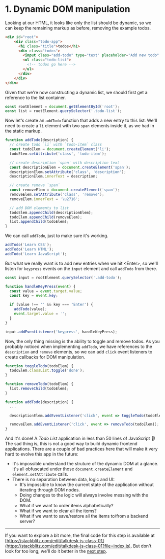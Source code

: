 # 1. Dynamic DOM manipulation

Looking at our HTML, it looks like only the list should be dynamic, so we can keep the remaining markup as before, removing the example todos.
```html
<div id="root">
    <div class="todo-app">
      <h1 class="title">todos</h1>
      <div class="todos">
        <input class="add-todo" type="text" placeholder="Add new todo" />
        <ul class="todo-list">
          <!-- todos go here -->
        </ul>
      </div>
    </div>
</div>
```

Given that we're now constructing a dynamic list, we should first get a reference to the list container.
```js
const rootElement = document.getElementById('root');
const list = rootElement.querySelector('.todo-list');
```

Now let's create an `addTodo` function that adds a new entry to this list. We'll need to create a `li` element with two `span` elements inside it, as we had in the static markup.
```js
function addTodo(description) {
  // create todo `li` with `todo-item` class
  const todoElem = document.createElement('li');
  todoElem.setAttribute('class', 'todo-item');

  // create description `span` with description text
  const descriptionElem = document.createElement('span');
  descriptionElem.setAttribute('class', 'description');
  descriptionElem.innerText = description;

  // create remove `span`
  const removeElem = document.createElement('span');
  removeElem.setAttribute('class', 'remove');
  removeElem.innerText = '\u2716';

  // add DOM elements to list
  todoElem.appendChild(descriptionElem);
  todoElem.appendChild(removeElem);
  list.appendChild(todoElem);
}
```

We can call `addTodo`, just to make sure it's working.
```js
addTodo('Learn CSS');
addTodo('Learn HTML');
addTodo('Learn JavaScript');
```

But what we really want is to add new entries when we hit \<Enter\>, so we'll listen for `keypress` events on the `input` element and call `addTodo` from there.
```js
const input = rootElement.querySelector('.add-todo');

function handleKeyPress(event) {
  const value = event.target.value;
  const key = event.key;

  if (value !== '' && key === 'Enter') {
    addTodo(value);
    event.target.value = '';
  }
}

input.addEventListener('keypress', handleKeyPress);
```

Now, the only thing missing is the ability to toggle and remove todos. As you probably noticed when implementing `addTodo`, we have references to the `description` and `remove` elements, so we can add `click` event listeners to create callbacks for DOM manipulation.
```js
function toggleTodo(todoElem) {
  todoElem.classList.toggle('done');
}

function removeTodo(todoElem) {
  list.removeChild(todoElem);
}

function addTodo(description) {
  ...

  descriptionElem.addEventListener('click', event => toggleTodo(todoElem));

  removeElem.addEventListener('click', event => removeTodo(todoElem));
}
```

And it's done! A _Todo List_ application in less than 50 lines of JavaScript :tada:! The sad thing is, this is not a good way to build dynamic frontend applications. There are a couple of bad practices here that will make it very hard to evolve this app in the future:
- It's impossible understand the struture of the dynamic DOM at a glance. It's all obfuscated under those `document.createElement` and `element.setAttribute` calls.
- There is no separation between data, logic and UI:
  - It's impossible to know the current state of the application without iterating through DOM nodes.
  - Doing changes to the logic will always involve messing with the DOM.
  - What if we want to order items alphabetically?
  - What if we want to clear all the items?
  - What if we want to save/restore all the items to/from a backend server?

---

If you want to explore a bit more, the final code for this step is available at [https://stackblitz.com/edit/talkdesk-js-class-01](https://stackblitz.com/edit/talkdesk-js-class-01?file=index.js). But don't look for too long, we'll do it better in the [next step](./02-unidirectional-data-flow.md).
